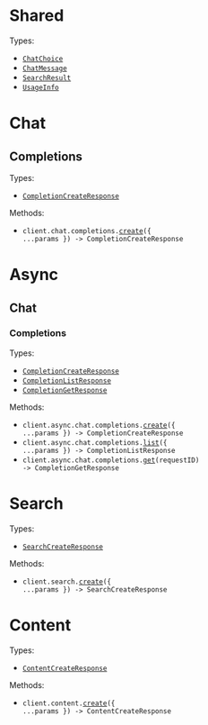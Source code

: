 # Shared

Types:

- <code><a href="./src/resources/shared.ts">ChatChoice</a></code>
- <code><a href="./src/resources/shared.ts">ChatMessage</a></code>
- <code><a href="./src/resources/shared.ts">SearchResult</a></code>
- <code><a href="./src/resources/shared.ts">UsageInfo</a></code>

# Chat

## Completions

Types:

- <code><a href="./src/resources/chat/completions.ts">CompletionCreateResponse</a></code>

Methods:

- <code title="post /chat/completions">client.chat.completions.<a href="./src/resources/chat/completions.ts">create</a>({ ...params }) -> CompletionCreateResponse</code>

# Async

## Chat

### Completions

Types:

- <code><a href="./src/resources/async/chat/completions.ts">CompletionCreateResponse</a></code>
- <code><a href="./src/resources/async/chat/completions.ts">CompletionListResponse</a></code>
- <code><a href="./src/resources/async/chat/completions.ts">CompletionGetResponse</a></code>

Methods:

- <code title="post /async/chat/completions">client.async.chat.completions.<a href="./src/resources/async/chat/completions.ts">create</a>({ ...params }) -> CompletionCreateResponse</code>
- <code title="get /async/chat/completions">client.async.chat.completions.<a href="./src/resources/async/chat/completions.ts">list</a>({ ...params }) -> CompletionListResponse</code>
- <code title="get /async/chat/completions/{request_id}">client.async.chat.completions.<a href="./src/resources/async/chat/completions.ts">get</a>(requestID) -> CompletionGetResponse</code>

# Search

Types:

- <code><a href="./src/resources/search.ts">SearchCreateResponse</a></code>

Methods:

- <code title="post /search">client.search.<a href="./src/resources/search.ts">create</a>({ ...params }) -> SearchCreateResponse</code>

# Content

Types:

- <code><a href="./src/resources/content.ts">ContentCreateResponse</a></code>

Methods:

- <code title="post /content">client.content.<a href="./src/resources/content.ts">create</a>({ ...params }) -> ContentCreateResponse</code>
